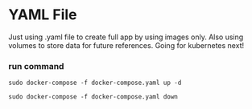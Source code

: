 # YAML File
Just using .yaml file to create full app by using images only.
Also using volumes to store data for future references.
Going for kubernetes next!

### run command
```
sudo docker-compose -f docker-compose.yaml up -d
```
```
sudo docker-compose -f docker-compose.yaml down
```